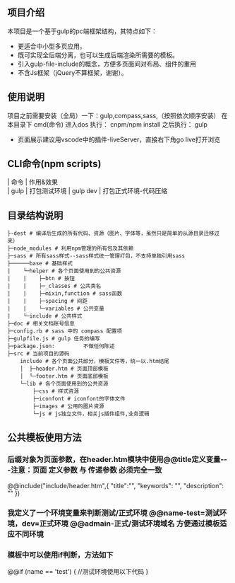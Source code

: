 
## 项目介绍
本项目是一个基于gulp的pc端框架结构，其特点如下：
- 更适合中小型多页应用。
- 既可实现全后端分离，也可以生成后端渲染所需要的模板。
- 引入gulp-file-include的概念，方便多页面间对布局、组件的重用
- 不含Js框架（jQuery不算框架，谢谢）。

## 使用说明
项目之前需要安装（全局）一下：gulp,compass,sass,（按照依次顺序安装）
在本目录下 cmd(命令) 进入dos 执行：
    cnpm/npm install
之后执行：
    gulp 

- 页面展示建议用vscode中的插件-liveServer，直接右下角go live打开浏览

## CLI命令(npm scripts)
| 命令           | 作用&效果        
| gulp           | 打包测试环境
| gulp dev       | 打包正式环境-代码压缩

## 目录结构说明
```
├-dest # 编译后生成的所有代码、资源（图片、字体等，虽然只是简单的从源目录迁移过来）
├─node_modules # 利用npm管理的所有包及其依赖
├─sass # 所有sass样式--sass样式统一管理打包，不支持单独引用sass
├──────base # 基础样式
|    └─helper # 各个页面使用到的公共资源
|    |    ├─btn # 按钮
|    |    ├─_classes # 公共类名
|    |    ├─mixin,function # sass函数
|    |    ├─spacing # 间距
|    |    └─variables # 公共变量
|    └─include # 公共样式
├─doc # 相关文档账号信息
├─config.rb # sass 中的 compass 配置项
├─gulpfile.js # gulp 任务的编写
├─package.json:         不做任何陈述
├─src # 当前项目的源码
    include # 各个页面公共部分，模板文件等，统一以.htm结尾
    │  ├─header.htm # 页面顶部模板
    │  └─footer.htm # 页面底部模板
    └─lib # 各个页面使用到的公共资源
        ├─css # 样式资源
        ├─iconfont # iconfont的字体文件
        ├─images # 公用的图片资源
        └─js # js独立文件，相关js插件组件,业务逻辑
```

## 公共模板使用方法
### 后缀对象为页面参数，在header.htm模块中使用@@title定义变量---注意：页面 定义参数 与 传递参数 必须完全一致
@@include("include/header.htm",{
    "title":"",
    "keywords": "",
    "description": ""
})
### 我定义了一个环境变量来判断测试/正式环境 @@name-test=测试环境，dev=正式环境 @@admain-正式/测试环境域名   方便通过模板适应不同环境

### 模板中可以使用if判断，方法如下
@@if (name == 'test') {
    //测试环境使用以下代码
}